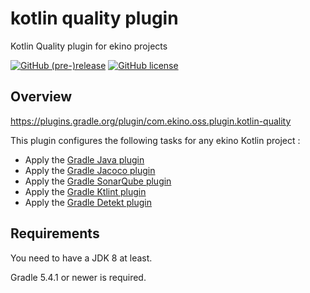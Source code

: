 # kotlin quality plugin

Kotlin Quality plugin for ekino projects

[![GitHub (pre-)release](https://img.shields.io/github/release/ekino/kotlin-quality-plugin.svg)](https://github.com/ekino/kotlin-quality-plugin/releases)
[![GitHub license](https://img.shields.io/github/license/ekino/kotlin-quality-plugin.svg)](https://github.com/ekino/kotlin-quality-plugin/blob/master/LICENSE.md)

## Overview

https://plugins.gradle.org/plugin/com.ekino.oss.plugin.kotlin-quality

This plugin configures the following tasks for any ekino Kotlin project :

* Apply the [Gradle Java plugin](https://docs.gradle.org/current/userguide/java_plugin.html)
* Apply the [Gradle Jacoco plugin](https://docs.gradle.org/current/userguide/jacoco_plugin.html)
* Apply the [Gradle SonarQube plugin](https://plugins.gradle.org/plugin/org.sonarqube)
* Apply the [Gradle Ktlint plugin](https://plugins.gradle.org/plugin/org.jlleitschuh.gradle.ktlint)
* Apply the [Gradle Detekt plugin](https://plugins.gradle.org/plugin/io.gitlab.arturbosch.detekt)

## Requirements

You need to have a JDK 8 at least.

Gradle 5.4.1 or newer is required.
